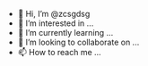 - 👋 Hi, I’m @zcsgdsg
- 👀 I’m interested in ...
- 🌱 I’m currently learning ...
- 💞️ I’m looking to collaborate on ...
- 📫 How to reach me ...

<!---
zcsgdsg/zcsgdsg is a ✨ special ✨ repository because its `README.md` (this file) appears on your GitHub profile.
You can click the Preview link to take a look at your changes.
--->
